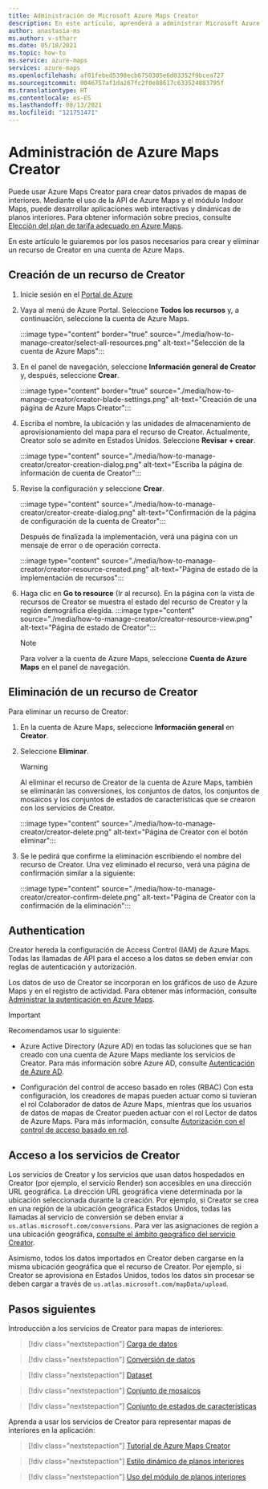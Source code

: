 ```yaml
---
title: Administración de Microsoft Azure Maps Creator
description: En este artículo, aprenderá a administrar Microsoft Azure Maps Creator.
author: anastasia-ms
ms.author: v-stharr
ms.date: 05/18/2021
ms.topic: how-to
ms.service: azure-maps
services: azure-maps
ms.openlocfilehash: af01febed5398ecb6750305e6d03352f9bcea727
ms.sourcegitcommit: 0046757af1da267fc2f0e88617c633524883795f
ms.translationtype: HT
ms.contentlocale: es-ES
ms.lasthandoff: 08/13/2021
ms.locfileid: "121751471"
---
```

# <a name="manage-azure-maps-creator"></a>Administración de Azure Maps Creator

Puede usar Azure Maps Creator para crear datos privados de mapas de interiores. Mediante el uso de la API de Azure Maps y el módulo Indoor Maps, puede desarrollar aplicaciones web interactivas y dinámicas de planos interiores. Para obtener información sobre precios, consulte [Elección del plan de tarifa adecuado en Azure Maps](choose-pricing-tier.md).

En este artículo le guiaremos por los pasos necesarios para crear y eliminar un recurso de Creator en una cuenta de Azure Maps.

## <a name="create-creator-resource"></a>Creación de un recurso de Creator

1. Inicie sesión en el [Portal de Azure](https://portal.azure.com)

2. Vaya al menú de Azure Portal. Seleccione **Todos los recursos** y, a continuación, seleccione la cuenta de Azure Maps.

      :::image type="content" border="true" source="./media/how-to-manage-creator/select-all-resources.png" alt-text="Selección de la cuenta de Azure Maps":::

3. En el panel de navegación, seleccione **Información general de Creator** y, después, seleccione **Crear**.

    :::image type="content" border="true" source="./media/how-to-manage-creator/creator-blade-settings.png" alt-text="Creación de una página de Azure Maps Creator":::

4. Escriba el nombre, la ubicación y las unidades de almacenamiento de aprovisionamiento del mapa para el recurso de Creator. Actualmente, Creator solo se admite en Estados Unidos. Seleccione **Revisar + crear**.

   :::image type="content" source="./media/how-to-manage-creator/creator-creation-dialog.png" alt-text="Escriba la página de información de cuenta de Creator":::

5. Revise la configuración y seleccione **Crear**.

    :::image type="content" source="./media/how-to-manage-creator/creator-create-dialog.png" alt-text="Confirmación de la página de configuración de la cuenta de Creator":::

    Después de finalizada la implementación, verá una página con un mensaje de error o de operación correcta.

    :::image type="content" source="./media/how-to-manage-creator/creator-resource-created.png" alt-text="Página de estado de la implementación de recursos":::

6. Haga clic en **Go to resource** (Ir al recurso). En la página con la vista de recursos de Creator se muestra el estado del recurso de Creator y la región demográfica elegida.
      :::image type="content" source="./media/how-to-manage-creator/creator-resource-view.png" alt-text="Página de estado de Creator":::

   >[!NOTE]
   >Para volver a la cuenta de Azure Maps, seleccione **Cuenta de Azure Maps** en el panel de navegación.

## <a name="delete-creator-resource"></a>Eliminación de un recurso de Creator

Para eliminar un recurso de Creator:

1. En la cuenta de Azure Maps, seleccione **Información general** en **Creator**.

2. Seleccione **Eliminar**.

    >[!WARNING]
    >Al eliminar el recurso de Creator de la cuenta de Azure Maps, también se eliminarán las conversiones, los conjuntos de datos, los conjuntos de mosaicos y los conjuntos de estados de características que se crearon con los servicios de Creator.

     :::image type="content" source="./media/how-to-manage-creator/creator-delete.png" alt-text="Página de Creator con el botón eliminar":::

3. Se le pedirá que confirme la eliminación escribiendo el nombre del recurso de Creator. Una vez eliminado el recurso, verá una página de confirmación similar a la siguiente:

     :::image type="content" source="./media/how-to-manage-creator/creator-confirm-delete.png" alt-text="Página de Creator con la confirmación de la eliminación":::

## <a name="authentication"></a>Authentication

Creator hereda la configuración de Access Control (IAM) de Azure Maps. Todas las llamadas de API para el acceso a los datos se deben enviar con reglas de autenticación y autorización.

Los datos de uso de Creator se incorporan en los gráficos de uso de Azure Maps y en el registro de actividad.  Para obtener más información, consulte [Administrar la autenticación en Azure Maps](./how-to-manage-authentication.md).

>[!Important]
>Recomendamos usar lo siguiente:
>
> * Azure Active Directory (Azure AD) en todas las soluciones que se han creado con una cuenta de Azure Maps mediante los servicios de Creator. Para más información sobre Azure AD, consulte [Autenticación de Azure AD](azure-maps-authentication.md#azure-ad-authentication).
>
>* Configuración del control de acceso basado en roles (RBAC) Con esta configuración, los creadores de mapas pueden actuar como si tuvieran el rol Colaborador de datos de Azure Maps, mientras que los usuarios de datos de mapas de Creator pueden actuar con el rol Lector de datos de Azure Maps. Para más información, consulte [Autorización con el control de acceso basado en rol](azure-maps-authentication.md#authorization-with-role-based-access-control).

## <a name="access-to-creator-services"></a>Acceso a los servicios de Creator

Los servicios de Creator y los servicios que usan datos hospedados en Creator (por ejemplo, el servicio Render) son accesibles en una dirección URL geográfica. La dirección URL geográfica viene determinada por la ubicación seleccionada durante la creación. Por ejemplo, si Creator se crea en una región de la ubicación geográfica Estados Unidos, todas las llamadas al servicio de conversión se deben enviar a `us.atlas.microsoft.com/conversions`. Para ver las asignaciones de región a una ubicación geográfica, [consulte el ámbito geográfico del servicio Creator](creator-geographic-scope.md).

Asimismo, todos los datos importados en Creator deben cargarse en la misma ubicación geográfica que el recurso de Creator. Por ejemplo, si Creator se aprovisiona en Estados Unidos, todos los datos sin procesar se deben cargar a través de `us.atlas.microsoft.com/mapData/upload`.

## <a name="next-steps"></a>Pasos siguientes

Introducción a los servicios de Creator para mapas de interiores:

> [!div class="nextstepaction"]
> [Carga de datos](creator-indoor-maps.md#upload-a-drawing-package)

> [!div class="nextstepaction"]
> [Conversión de datos](creator-indoor-maps.md#convert-a-drawing-package)

> [!div class="nextstepaction"]
> [Dataset](creator-indoor-maps.md#datasets)

> [!div class="nextstepaction"]
> [Conjunto de mosaicos](creator-indoor-maps.md#tilesets)

> [!div class="nextstepaction"]
> [Conjunto de estados de características](creator-indoor-maps.md#feature-statesets)

Aprenda a usar los servicios de Creator para representar mapas de interiores en la aplicación:

> [!div class="nextstepaction"]
> [Tutorial de Azure Maps Creator](tutorial-creator-indoor-maps.md)

> [!div class="nextstepaction"]
> [Estilo dinámico de planos interiores](indoor-map-dynamic-styling.md)

> [!div class="nextstepaction"]
> [Uso del módulo de planos interiores](how-to-use-indoor-module.md)
